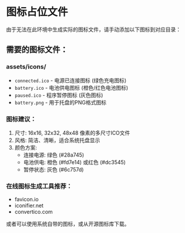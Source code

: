 # 图标占位文件

由于无法在此环境中生成实际的图标文件，请手动添加以下图标到对应目录：

## 需要的图标文件：

### assets/icons/
- `connected.ico` - 电源已连接图标 (绿色充电图标)
- `battery.ico` - 电池供电图标 (橙色/红色电池图标)  
- `paused.ico` - 程序暂停图标 (灰色图标)
- `battery.png` - 用于托盘的PNG格式图标

### 图标建议：
1. 尺寸: 16x16, 32x32, 48x48 像素的多尺寸ICO文件
2. 风格: 简洁、清晰，适合系统托盘显示
3. 颜色方案:
   - 连接电源: 绿色 (#28a745)
   - 电池供电: 橙色 (#fd7e14) 或红色 (#dc3545)
   - 暂停状态: 灰色 (#6c757d)

### 在线图标生成工具推荐：
- favicon.io
- iconifier.net 
- convertico.com

或者可以使用系统自带的图标，或从开源图标库下载。